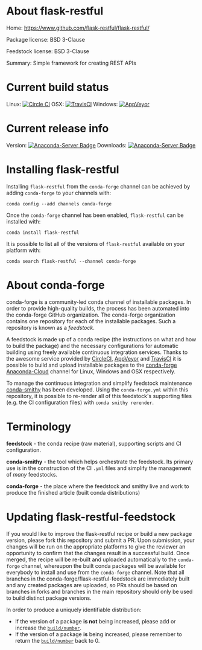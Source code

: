 About flask-restful
===================

Home: https://www.github.com/flask-restful/flask-restful/

Package license: BSD 3-Clause

Feedstock license: BSD 3-Clause

Summary: Simple framework for creating REST APIs



Current build status
====================

Linux: [![Circle CI](https://circleci.com/gh/conda-forge/flask-restful-feedstock.svg?style=shield)](https://circleci.com/gh/conda-forge/flask-restful-feedstock)
OSX: [![TravisCI](https://travis-ci.org/conda-forge/flask-restful-feedstock.svg?branch=master)](https://travis-ci.org/conda-forge/flask-restful-feedstock)
Windows: [![AppVeyor](https://ci.appveyor.com/api/projects/status/github/conda-forge/flask-restful-feedstock?svg=True)](https://ci.appveyor.com/project/conda-forge/flask-restful-feedstock/branch/master)

Current release info
====================
Version: [![Anaconda-Server Badge](https://anaconda.org/conda-forge/flask-restful/badges/version.svg)](https://anaconda.org/conda-forge/flask-restful)
Downloads: [![Anaconda-Server Badge](https://anaconda.org/conda-forge/flask-restful/badges/downloads.svg)](https://anaconda.org/conda-forge/flask-restful)

Installing flask-restful
========================

Installing `flask-restful` from the `conda-forge` channel can be achieved by adding `conda-forge` to your channels with:

```
conda config --add channels conda-forge
```

Once the `conda-forge` channel has been enabled, `flask-restful` can be installed with:

```
conda install flask-restful
```

It is possible to list all of the versions of `flask-restful` available on your platform with:

```
conda search flask-restful --channel conda-forge
```


About conda-forge
=================

conda-forge is a community-led conda channel of installable packages.
In order to provide high-quality builds, the process has been automated into the
conda-forge GitHub organization. The conda-forge organization contains one repository
for each of the installable packages. Such a repository is known as a *feedstock*.

A feedstock is made up of a conda recipe (the instructions on what and how to build
the package) and the necessary configurations for automatic building using freely
available continuous integration services. Thanks to the awesome service provided by
[CircleCI](https://circleci.com/), [AppVeyor](http://www.appveyor.com/)
and [TravisCI](https://travis-ci.org/) it is possible to build and upload installable
packages to the [conda-forge](https://anaconda.org/conda-forge)
[Anaconda-Cloud](http://docs.anaconda.org/) channel for Linux, Windows and OSX respectively.

To manage the continuous integration and simplify feedstock maintenance
[conda-smithy](http://github.com/conda-forge/conda-smithy) has been developed.
Using the ``conda-forge.yml`` within this repository, it is possible to re-render all of
this feedstock's supporting files (e.g. the CI configuration files) with ``conda smithy rerender``.


Terminology
===========

**feedstock** - the conda recipe (raw material), supporting scripts and CI configuration.

**conda-smithy** - the tool which helps orchestrate the feedstock.
                   Its primary use is in the construction of the CI ``.yml`` files
                   and simplify the management of *many* feedstocks.

**conda-forge** - the place where the feedstock and smithy live and work to
                  produce the finished article (built conda distributions)


Updating flask-restful-feedstock
================================

If you would like to improve the flask-restful recipe or build a new
package version, please fork this repository and submit a PR. Upon submission,
your changes will be run on the appropriate platforms to give the reviewer an
opportunity to confirm that the changes result in a successful build. Once
merged, the recipe will be re-built and uploaded automatically to the
`conda-forge` channel, whereupon the built conda packages will be available for
everybody to install and use from the `conda-forge` channel.
Note that all branches in the conda-forge/flask-restful-feedstock are
immediately built and any created packages are uploaded, so PRs should be based
on branches in forks and branches in the main repository should only be used to
build distinct package versions.

In order to produce a uniquely identifiable distribution:
 * If the version of a package **is not** being increased, please add or increase
   the [``build/number``](http://conda.pydata.org/docs/building/meta-yaml.html#build-number-and-string).
 * If the version of a package **is** being increased, please remember to return
   the [``build/number``](http://conda.pydata.org/docs/building/meta-yaml.html#build-number-and-string)
   back to 0.
